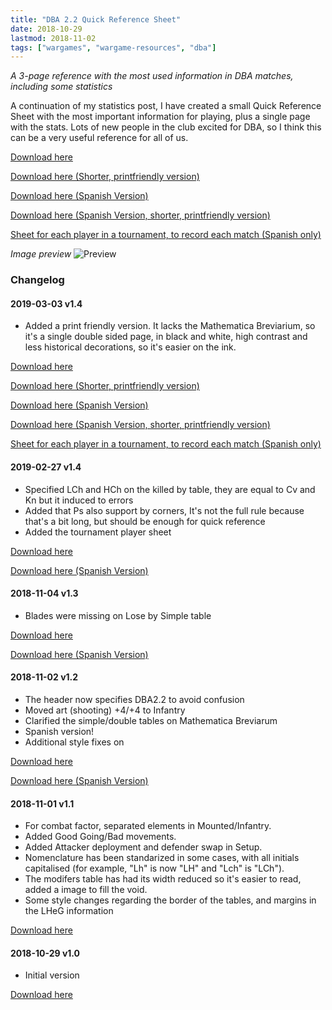 ```yaml
---
title: "DBA 2.2 Quick Reference Sheet"
date: 2018-10-29
lastmod: 2018-11-02
tags: ["wargames", "wargame-resources", "dba"]
---
```


*A 3-page reference with the most used information in DBA matches, including some statistics*

<!--more--> 

A continuation of my statistics post, I have created a small Quick Reference Sheet with the most important information for playing, plus a single page with the stats. Lots of new people in the club excited for DBA, so I think this can be a very useful reference for all of us.

[Download here](https://cloud.ajimenez.es/index.php/s/sEkys4qBHsSLqT5)

[Download here (Shorter, printfriendly version)](https://cloud.ajimenez.es/index.php/s/dyR7Dzgg7PnBti9)

[Download here (Spanish Version)](https://cloud.ajimenez.es/index.php/s/Y9rXAZe4YF92R35)

[Download here (Spanish Version, shorter, printfriendly version)](https://cloud.ajimenez.es/index.php/s/N4er4gtXkdXDCcc)

[Sheet for each player in a tournament, to record each match (Spanish only)](https://cloud.ajimenez.es/index.php/s/7NWizxH6YGMMgT4)

*Image preview*
![Preview](https://cloud.ajimenez.es/index.php/s/GQ8nPsnMPSnSsiT/preview)

### Changelog

#### 2019-03-03 v1.4

- Added a print friendly version. It lacks the Mathematica Breviarium, so it's a single double sided page, in black and white, high contrast and less historical decorations, so it's easier on the ink.

[Download here](https://cloud.ajimenez.es/index.php/s/sEkys4qBHsSLqT5)

[Download here (Shorter, printfriendly version)](https://cloud.ajimenez.es/index.php/s/dyR7Dzgg7PnBti9)

[Download here (Spanish Version)](https://cloud.ajimenez.es/index.php/s/Y9rXAZe4YF92R35)

[Download here (Spanish Version, shorter, printfriendly version)](https://cloud.ajimenez.es/index.php/s/N4er4gtXkdXDCcc)

[Sheet for each player in a tournament, to record each match (Spanish only)](https://cloud.ajimenez.es/index.php/s/7NWizxH6YGMMgT4)


#### 2019-02-27 v1.4

- Specified LCh and HCh on the killed by table, they are equal to Cv and Kn but it induced to errors
- Added that Ps also support by corners, It's not the full rule because that's a bit long, but should be enough for quick reference
- Added the tournament player sheet

[Download here](https://cloud.ajimenez.es/index.php/s/sEkys4qBHsSLqT5)

[Download here (Spanish Version)](https://cloud.ajimenez.es/index.php/s/Y9rXAZe4YF92R35)


#### 2018-11-04 v1.3

- Blades were missing on Lose by Simple table

[Download here](https://cloud.ajimenez.es/index.php/s/aw2ExnJraQiFWYc/download)

[Download here (Spanish Version)](https://cloud.ajimenez.es/index.php/s/E8cttMcXjkAK45i/download)

#### 2018-11-02 v1.2

- The header now specifies DBA2.2 to avoid confusion
- Moved art (shooting) +4/+4 to Infantry
- Clarified the simple/double tables on Mathematica Breviarum
- Spanish version!
- Additional style fixes on

[Download here](https://cloud.ajimenez.es/index.php/s/pkkp57qpD8yWZZx/download)

[Download here (Spanish Version)](https://cloud.ajimenez.es/index.php/s/fKi4kt33R69gwTk/download)

#### 2018-11-01 v1.1

- For combat factor, separated elements in Mounted/Infantry.
- Added Good Going/Bad movements.
- Added Attacker deployment and defender swap in Setup.
- Nomenclature has been standarized in some cases, with all initials capitalised (for example, "Lh" is now "LH" and "Lch" is "LCh").
- The modifers table has had its width reduced so it's easier to read, added a image to fill the void.
- Some style changes regarding the border of the tables, and margins in the LHeG information

[Download here](https://cloud.ajimenez.es/index.php/s/YMk6rLqaQGcXYq9/download)

#### 2018-10-29 v1.0

- Initial version

[Download here](https://cloud.ajimenez.es/index.php/s/z9e7MMGnjSqxprL/download)

